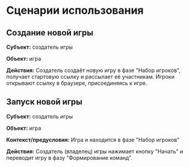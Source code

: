 # Сценарии использования

## Создание новой игры

**Субъект:** создатель игры

**Объект:** игра

**Действия:** Создатель создаёт новую игру в фазе "Набор игроков", получает стартовую ссылку и рассылает её участникам. Игроки открывают ссылку в браузере, присоединяясь к игре.


## Запуск новой игры

**Субъект:** создатель игры

**Объект:** игра

**Контекст/предусловия:** Игра и находится в фазе "Набор игроков"

**Действия:** Создатель (владелец) игры нажимает кнопку "Начать" и переводит игру в фазу "Формирование команд".
